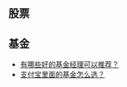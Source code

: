 ## 股票

## 基金

- [有哪些好的基金经理可以推荐？](https://www.zhihu.com/question/373427508/answer/1308673118)
- [支付宝里面的基金怎么选？](https://www.zhihu.com/question/318167805/answer/1278325016)
